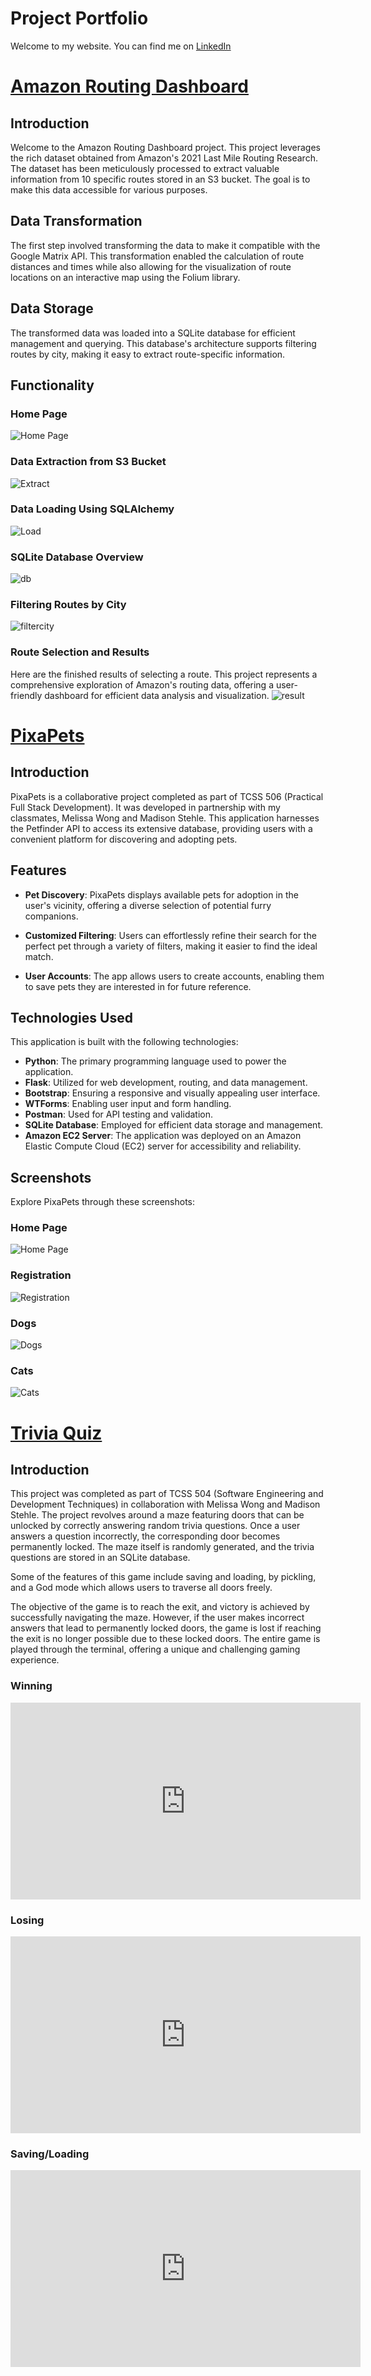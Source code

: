 # Project Portfolio


Welcome to my website.  You can find me on [LinkedIn](https://www.linkedin.com/in/william-chen-5456261a9/)

# [Amazon Routing Dashboard](https://github.com/wchenn/driver)

## Introduction

Welcome to the Amazon Routing Dashboard project. This project leverages the rich dataset obtained from Amazon's 2021 Last Mile Routing Research. The dataset has been meticulously processed to extract valuable information from 10 specific routes stored in an S3 bucket. The goal is to make this data accessible for various purposes.

## Data Transformation

The first step involved transforming the data to make it compatible with the Google Matrix API. This transformation enabled the calculation of route distances and times while also allowing for the visualization of route locations on an interactive map using the Folium library.

## Data Storage

The transformed data was loaded into a SQLite database for efficient management and querying. This database's architecture supports filtering routes by city, making it easy to extract route-specific information.

## Functionality

### Home Page
![Home Page](homeimage.png)

### Data Extraction from S3 Bucket
![Extract](Extractfromamazon.png)

### Data Loading Using SQLAlchemy
![Load](loadexample.png)

### SQLite Database Overview
![db](photoofdb.png)

### Filtering Routes by City
![filtercity](cityfilter.png)

### Route Selection and Results

Here are the finished results of selecting a route. This project represents a comprehensive exploration of Amazon's routing data, offering a user-friendly dashboard for efficient data analysis and visualization.
![result](result.png)

# [PixaPets](https://github.com/melmai/pixapets)

## Introduction

PixaPets is a collaborative project completed as part of TCSS 506 (Practical Full Stack Development). It was developed in partnership with my classmates, Melissa Wong and Madison Stehle. This application harnesses the Petfinder API to access its extensive database, providing users with a convenient platform for discovering and adopting pets.

## Features

- **Pet Discovery**: PixaPets displays available pets for adoption in the user's vicinity, offering a diverse selection of potential furry companions.

- **Customized Filtering**: Users can effortlessly refine their search for the perfect pet through a variety of filters, making it easier to find the ideal match.

- **User Accounts**: The app allows users to create accounts, enabling them to save pets they are interested in for future reference.

## Technologies Used

This application is built with the following technologies:

- **Python**: The primary programming language used to power the application.
- **Flask**: Utilized for web development, routing, and data management.
- **Bootstrap**: Ensuring a responsive and visually appealing user interface.
- **WTForms**: Enabling user input and form handling.
- **Postman**: Used for API testing and validation.
- **SQLite Database**: Employed for efficient data storage and management.
- **Amazon EC2 Server**: The application was deployed on an Amazon Elastic Compute Cloud (EC2) server for accessibility and reliability.

## Screenshots

Explore PixaPets through these screenshots:

### Home Page
![Home Page](Petshome.png)

### Registration
![Registration](petsregister.png)

### Dogs
![Dogs](dogs.png)

### Cats
![Cats](cats.png)


# [Trivia Quiz](https://github.com/melmai/pixapets](https://github.com/melmai/504-trivia-quiz)https://github.com/melmai/504-trivia-quiz)

## Introduction
This project was completed as part of TCSS 504 (Software Engineering and Development Techniques) in collaboration with Melissa Wong and Madison Stehle. The project revolves around a maze featuring doors that can be unlocked by correctly answering random trivia questions. Once a user answers a question incorrectly, the corresponding door becomes permanently locked. The maze itself is randomly generated, and the trivia questions are stored in an SQLite database.

Some of the features of this game include saving and loading, by pickling, and a God mode which allows users to traverse all doors freely.

The objective of the game is to reach the exit, and victory is achieved by successfully navigating the maze. However, if the user makes incorrect answers that lead to permanently locked doors, the game is lost if reaching the exit is no longer possible due to these locked doors. The entire game is played through the terminal, offering a unique and challenging gaming experience.

### Winning
<iframe width="560" height="315" src="https://www.youtube.com/watch?v=1WHbVA92ABQ&ab_channel=W" frameborder="0" allowfullscreen></iframe>

### Losing
<iframe width="560" height="315" src="https://www.youtube.com/watch?v=_1W1T_NjmCY&ab_channel=W" frameborder="0" allowfullscreen></iframe>


### Saving/Loading
<iframe width="560" height="315" src="https://www.youtube.com/watch?v=xcpsBa-vuiQ&ab_channel=W" frameborder="0" allowfullscreen></iframe>

